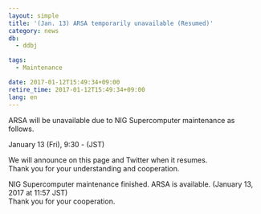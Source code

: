 ```yaml
---
layout: simple
title: '(Jan. 13) ARSA temporarily unavailable (Resumed)'
category: news
db:
  - ddbj

tags:
  - Maintenance

date: 2017-01-12T15:49:34+09:00
retire_time: 2017-01-12T15:49:34+09:00
lang: en
---
```


<p>ARSA will be unavailable due to NIG Supercomputer maintenance as follows.</p>

<p>January 13 (Fri), 9:30 - (JST)</span></p>

<p>We will announce on this page and Twitter when it resumes.<br>Thank you for your understanding and cooperation.</p>

<p><span class="red">NIG Supercomputer maintenance finished. ARSA is available. (January 13, 2017 at 11:57 JST)<br>Thank you for your cooperation.</span></p>
